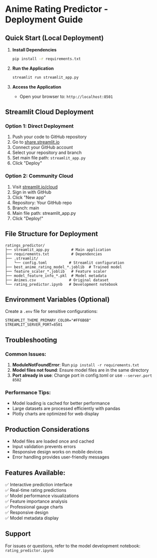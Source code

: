 # Anime Rating Predictor - Deployment Guide

## Quick Start (Local Deployment)

1. **Install Dependencies**
   ```bash
   pip install -r requirements.txt
   ```

2. **Run the Application**
   ```bash
   streamlit run streamlit_app.py
   ```

3. **Access the Application**
   - Open your browser to: `http://localhost:8501`

## Streamlit Cloud Deployment

### Option 1: Direct Deployment
1. Push your code to GitHub repository
2. Go to [share.streamlit.io](https://share.streamlit.io)
3. Connect your GitHub account
4. Select your repository and branch
5. Set main file path: `streamlit_app.py`
6. Click "Deploy"

### Option 2: Community Cloud
1. Visit [streamlit.io/cloud](https://streamlit.io/cloud)
2. Sign in with GitHub
3. Click "New app"
4. Repository: Your GitHub repo
5. Branch: main
6. Main file path: streamlit_app.py
7. Click "Deploy!"

## File Structure for Deployment
```
ratings_predictor/
├── streamlit_app.py          # Main application
├── requirements.txt          # Dependencies
├── .streamlit/
│   └── config.toml          # Streamlit configuration
├── best_anime_rating_model_*.joblib  # Trained model
├── feature_scaler_*.joblib   # Feature scaler
├── model_feature_info_*.pkl  # Model metadata
├── Animes.csv               # Original dataset
└── rating_predictor.ipynb   # Development notebook
```

## Environment Variables (Optional)
Create a `.env` file for sensitive configurations:
```
STREAMLIT_THEME_PRIMARY_COLOR="#FF6B6B"
STREAMLIT_SERVER_PORT=8501
```

## Troubleshooting

### Common Issues:
1. **ModuleNotFoundError**: Run `pip install -r requirements.txt`
2. **Model files not found**: Ensure model files are in the same directory
3. **Port already in use**: Change port in config.toml or use `--server.port 8502`

### Performance Tips:
- Model loading is cached for better performance
- Large datasets are processed efficiently with pandas
- Plotly charts are optimized for web display

## Production Considerations
- Model files are loaded once and cached
- Input validation prevents errors
- Responsive design works on mobile devices
- Error handling provides user-friendly messages

## Features Available:
✅ Interactive prediction interface  
✅ Real-time rating predictions  
✅ Model performance visualizations  
✅ Feature importance analysis  
✅ Professional gauge charts  
✅ Responsive design  
✅ Model metadata display  

## Support
For issues or questions, refer to the model development notebook: `rating_predictor.ipynb`
